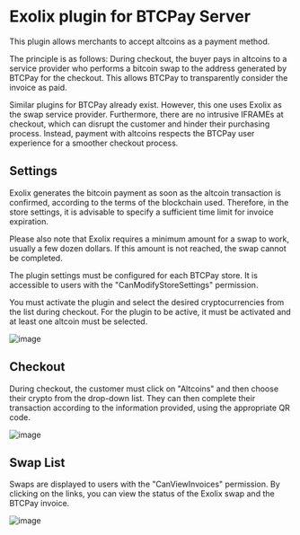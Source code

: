 # Exolix plugin for BTCPay Server
This plugin allows merchants to accept altcoins as a payment method.

The principle is as follows: During checkout, the buyer pays in altcoins to a service provider who performs a bitcoin swap to the address generated by BTCPay for the checkout.
This allows BTCPay to transparently consider the invoice as paid.

Similar plugins for BTCPay already exist. However, this one uses Exolix as the swap service provider. Furthermore, there are no intrusive IFRAMEs at checkout, which can disrupt the customer and hinder their purchasing process. Instead, payment with altcoins respects the BTCPay user experience for a smoother checkout process.

## Settings
Exolix generates the bitcoin payment as soon as the altcoin transaction is confirmed, according to the terms of the blockchain used. Therefore, in the store settings, it is advisable to specify a sufficient time limit for invoice expiration.

Please also note that Exolix requires a minimum amount for a swap to work, usually a few dozen dollars.
If this amount is not reached, the swap cannot be completed.

The plugin settings must be configured for each BTCPay store. It is accessible to users with the "CanModifyStoreSettings" permission.

You must activate the plugin and select the desired cryptocurrencies from the list during checkout.
For the plugin to be active, it must be activated and at least one altcoin must be selected.

![image](https://github.com/user-attachments/assets/e4b67eff-83c0-405d-aca6-58138b337b21)

## Checkout
During checkout, the customer must click on "Altcoins" and then choose their crypto from the drop-down list. They can then complete their transaction according to the information provided, using the appropriate QR code.

![image](https://github.com/user-attachments/assets/cdb528cd-6706-4f3d-9372-558a1df1c028)

## Swap List

Swaps are displayed to users with the "CanViewInvoices" permission. By clicking on the links, you can view the status of the Exolix swap and the BTCPay invoice.

![image](https://github.com/user-attachments/assets/4605fdfa-f696-4851-9896-d949c271b35f)
